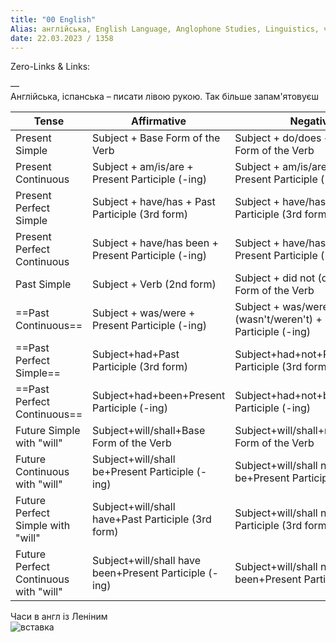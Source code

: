 ```yaml
---
title: "00 English"
Alias: англійська, English Language, Anglophone Studies, Linguistics, часи англійського
date: 22.03.2023 / 1358  
---
```

Zero-Links & Links:  


—  
Англійська, іспанська – писати лівою рукою. Так більше запам'ятовуєш

| Tense | Affirmative | Negative | Interrogative |
| --- | --- | --- | --- |
| Present Simple | Subject + Base Form of the Verb | Subject + do/does + not + Base Form of the Verb | Do/Does + Subject + Base Form of the Verb |
| Present Continuous | Subject + am/is/are + Present Participle (-ing) | Subject + am/is/are + not + Present Participle (-ing) | Am/Is/Are + Subject + Present Participle (-ing) |
| Present Perfect Simple | Subject + have/has + Past Participle (3rd form) | Subject + have/has + not + Past Participle (3rd form) | Have/Has + Subject + Past Participle (3rd form) |
| Present Perfect Continuous | Subject + have/has been + Present Participle (-ing) | Subject + have/has not been + Present Participle (-ing) | Have/Has + Subject + been + Present Participle (-ing) |
| Past Simple | Subject + Verb (2nd form) | Subject + did not (didn't) + Base Form of the Verb | Did + Subject + Base Form of the Verb |
| ==Past Continuous== | Subject + was/were + Present Participle (-ing) | Subject + was/were not (wasn't/weren't) + Present Participle (-ing) | Was/Were+Subject+Present Participle (-ing) |
| ==Past Perfect Simple== | Subject+had+Past Participle (3rd form) | Subject+had+not+Past Participle (3rd form) | Had+Subject+Past Participle (3rd form) |
| ==Past Perfect Continuous== | Subject+had+been+Present Participle (-ing) | Subject+had+not+been+Present Participle (-ing) | Had+Subject+been+Present Participle (-ing) |
| Future Simple with "will" | Subject+will/shall+Base Form of the Verb | Subject+will/shall+not+Base Form of the Verb | Will/Shall+Subject+Base Form of the Verb |
| Future Continuous with "will" | Subject+will/shall be+Present Participle (-ing) | Subject+will/shall not be+Present Participle (-ing) | Will/Shall+Subject+be+Present Participle (-ing) |
| Future Perfect Simple with "will" | Subject+will/shall have+Past Participle (3rd form) | Subject+will/shall not have+Past Participle (3rd form) | Will/Shall+Subject+have+Past Participle (3rd form) |
| Future Perfect Continuous with "will" | Subject+will/shall have been+Present Participle (-ing) | Subject+will/shall not have been+Present Participle (-ing) | Will/Shall+Subject+have been+Present Participle (-ing)|

Часи в англ із Леніним  
![вставка](notes/images/Pasted23.png)  


